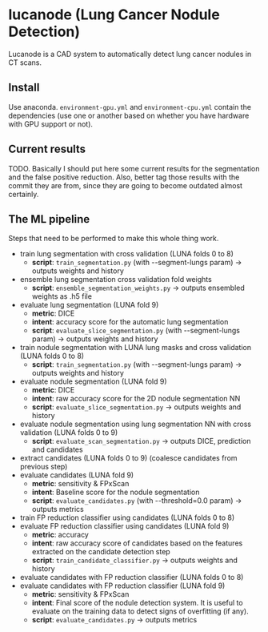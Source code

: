 # lucanode (Lung Cancer Nodule Detection)

Lucanode is a CAD system to automatically detect lung cancer nodules in CT scans.

## Install
Use anaconda. `environment-gpu.yml` and `environment-cpu.yml` contain the dependencies (use one or another based on
whether you have hardware with GPU support or not).

## Current results
TODO. Basically I should put here some current results for the segmentation and the false positive reduction. Also,
better tag those results with the commit they are from, since they are going to become outdated almost certainly.

## The ML pipeline
Steps that need to be performed to make this whole thing work.

- train lung segmentation with cross validation (LUNA folds 0 to 8)
    - **script**: `train_segmentation.py` (with --segment-lungs param) -> outputs weights and history
- ensemble lung segmentation cross validation fold weights
    - **script**: `ensemble_segmentation_weights.py` -> outputs ensembled weights as .h5 file
- evaluate lung segmentation (LUNA fold 9)
    - **metric**: DICE
    - **intent**: accuracy score for the automatic lung segmentation
    - **script**: `evaluate_slice_segmentation.py` (with --segment-lungs param) -> outputs weights and history
- train nodule segmentation with LUNA lung masks and cross validation (LUNA folds 0 to 8)
    - **script**: `train_segmentation.py` (with --segment-lungs param) -> outputs weights and history
- evaluate nodule segmentation (LUNA fold 9)
    - **metric**: DICE
    - **intent**: raw accuracy score for the 2D nodule segmentation NN
    - **script**: `evaluate_slice_segmentation.py` -> outputs weights and history
- evaluate nodule segmentation using lung segmentation NN with cross validation (LUNA folds 0 to 9)
    - **script**: `evaluate_scan_segmentation.py` -> outputs DICE, prediction and candidates
- extract candidates (LUNA folds 0 to 9) (coalesce candidates from previous step)
- evaluate candidates (LUNA fold 9)
    - **metric**: sensitivity & FPxScan
    - **intent**: Baseline score for the nodule segmentation
    - **script**: `evaluate_candidates.py` (with --threshold=0.0 param) -> outputs metrics
- train FP reduction classifier using candidates (LUNA folds 0 to 8)
- evaluate FP reduction classifier using candidates (LUNA fold 9)
    - **metric**: accuracy
    - **intent**: raw accuracy score of candidates based on the features extracted on the candidate detection step
    - **script**: `train_candidate_classifier.py` -> outputs weights and history
- evaluate candidates with FP reduction classifier (LUNA folds 0 to 8)
- evaluate candidates with FP reduction classifier (LUNA fold 9)
    - **metric**: sensitivity & FPxScan
    - **intent**: Final score of the nodule detection system. It is useful to evaluate on the training data to detect
    signs of overfitting (if any).
    - **script**: `evaluate_candidates.py` -> outputs metrics
